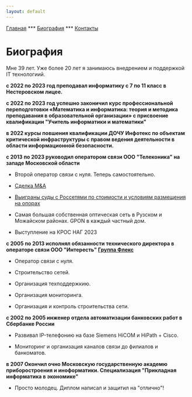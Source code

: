 ```yaml
---
layout: default
---
```

[Главная](./) *** [Биография](./bio.html) *** [Контакты](./links.html)

# Биография

Мне 39 лет. Уже более 20 лет я занимаюсь внедрением и поддержкой IT технологиий.

**c 2022 по 2023 год преподавал информатику с 7 по 11 класс в Нестеровском лицее.**


**с 2022 по 2023 год успешно законичил курс профессиональной переподготовки «Математика и информатика: теория и методика преподавания в образовательной организации» с присвоение квалификации "Учитель информатики и математики"**


**в 2022 курсы повшения квалификации ДОЧУ Инфотекс по объектам критической инфраструктуры c правом ведения деятельности в области информационной безопасности.**


**с 2013 по 2023 руководил оператором связи ООО "Телеконика" на западе Московской области**
- Второй оператор связи с нуля. Теперь самостоятельно. 

- [Сделка M&A](https://www.cableman.ru/content/alma-tv-priobrel-neskolko-provaiderov-v-moskve-i-podmoskove)

- [Выиграны суды с Россетями по стоимости и условиям размещения на опорах](https://www.rbc.ru/technology_and_media/16/01/2024/65a68b109a794742c9c8fef5?utm_source=application&utm_source=application)

- Самая большая собственная оптическая сеть в Рузском и Можайском районах. GPON в каждый частный дом. 

- Выступление на КРОС НАГ 2023 


**с 2005 по 2013 исполнял обязанности технического директора в операторе связи ООО "Интересть" [Группа Флекс](https://flex.ru)**

- Оператор связи с нуля. 

- Строительство сетей. 

- Организация техподдержкию. 

- Организация мониторинга. 

- Организация и контроль строительства сети.


**с 2002 по 2005 инженер отдела автоматизации банковских работ в Сбербанке России**

- Развивал IP-телефонию на базе Siemens HiCOM и HiPath + Cisco. 

- Мониторинг и организация каналов связи до филиалов и банкоматов.


**в 2007 Окончил очно Московскую государственную академю приборостроения и иноформатики. Специализация "Прикладная информатика в экономике"**

- Просто молодец. Диплом написал и защитил на "отлично"!


